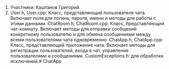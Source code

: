 1) Участники: Каштанов Григорий.
2) User.h, User.cpp: Класс, представляющий пользователя чата. Включает поля для логина, пароля, имени и методы для работы с этими данными.
ChatRoom.h, ChatRoom.cpp: Класс, представляющий чат-комнату. Включает методы для отправки сообщений конкретному пользователю и для обмена сообщениями между всеми пользователями чата одновременно.
ChatApp.h, ChatApp.cpp: Класс, представляющий приложение чата. Включает методы для регистрации пользователей, входа в чат, управления пользователями и сообщениями.
CustomExceptions.h: для обработки исключений.# ChatApp
